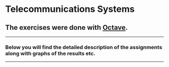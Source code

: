# Telecommunications Systems

## The exercises were done with [Octave](https://octave.org/).

---

### Below you will find the detailed description of the assignments along with graphs of the results etc.

---
